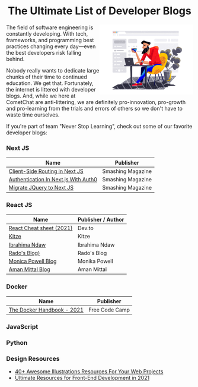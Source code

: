 
<h1 align="center">The Ultimate List of Developer Blogs</h1>

<img src="https://github.com/Subhampreet/DEV-Blogs/blob/main/public/illustration_design_in_progress_tubik.png" width="50%" align="right" />

The field of software engineering is constantly developing. With tech, frameworks, and programming best practices changing every day—even the best developers risk falling behind. 

Nobody really wants to dedicate large chunks of their time to continued education. We get that. Fortunately, the internet is littered with developer blogs. And, while we here at CometChat are anti-littering, we are definitely pro-innovation, pro-growth and pro-learning from the trials and errors of others so we don't have to waste time ourselves.

If you're part of team "Never Stop Learning", check out some of our favorite developer blogs:


### Next JS 

| Name                                                                              | Publisher                                         | 
| --------------------------------------------------------------------------------- | ---------------------------------------------------------- | 
| [Client-Side Routing in Next JS](https://www.smashingmagazine.com/2021/06/client-side-routing-next-js/) | Smashing Magazine |
| [Authentication In Next.js With Auth0](https://www.smashingmagazine.com/2021/05/implement-authentication-nextjs-auth0/) | Smashing Magazine |
| [Migrate JQuery to Next JS](https://www.smashingmagazine.com/2021/07/migrate-jquery-nextjs/) | Smashing Magazine |



### React JS

| Name                                                                              | Publisher / Author                                         | 
| --------------------------------------------------------------------------------- | ---------------------------------------------------------- | 
| [React Cheat sheet (2021)](https://dev.to/ericchapman/react-cheat-sheet-updated-may-2021-1mcd) | Dev.to |
| [Kitze](https://kitze.io/) | Kitze |
| [Ibrahima Ndaw](https://www.ibrahima-ndaw.com/) | Ibrahima Ndaw |
| [Rado's Blog)](https://blog.rstankov.com/) | Rado's Blog |
| [Monica Powell Blog](https://aboutmonica.com/writing/) | Monika Powell |
| [Aman Mittal Blog](https://amanhimself.dev/blog/) | Aman Mittal |

### Docker

| Name                                                                              | Publisher                                         | 
| --------------------------------------------------------------------------------- | ---------------------------------------------------------- | 
| [The Docker Handbook - 2021](https://www-freecodecamp-org.cdn.ampproject.org/c/s/www.freecodecamp.org/news/the-docker-handbook/amp/) | Free Code Camp |


### JavaScript

### Python


### Design Resources
- [40+ Awesome Illustrations Resources For Your Web Projects](https://dev.to/kiranrajvjd/40-awesome-illustrations-resources-for-your-web-projects-2fea)
- [Ultimate Resources for Front-End Development in 2021 ](https://dev.to/rahxuls/free-ultimate-resources-for-front-end-development-in-2021-giveaway-3838)




